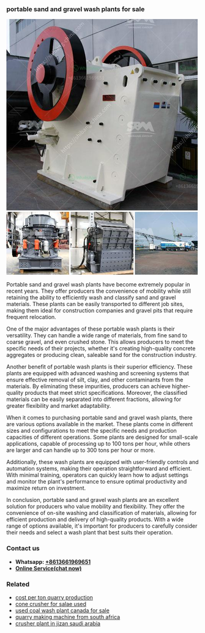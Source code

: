 <h3>portable sand and gravel wash plants for sale</h3><img src='1708498165.jpg' alt=''><p>Portable sand and gravel wash plants have become extremely popular in recent years. They offer producers the convenience of mobility while still retaining the ability to efficiently wash and classify sand and gravel materials. These plants can be easily transported to different job sites, making them ideal for construction companies and gravel pits that require frequent relocation.</p><p>One of the major advantages of these portable wash plants is their versatility. They can handle a wide range of materials, from fine sand to coarse gravel, and even crushed stone. This allows producers to meet the specific needs of their projects, whether it's creating high-quality concrete aggregates or producing clean, saleable sand for the construction industry.</p><p>Another benefit of portable wash plants is their superior efficiency. These plants are equipped with advanced washing and screening systems that ensure effective removal of silt, clay, and other contaminants from the materials. By eliminating these impurities, producers can achieve higher-quality products that meet strict specifications. Moreover, the classified materials can be easily separated into different fractions, allowing for greater flexibility and market adaptability.</p><p>When it comes to purchasing portable sand and gravel wash plants, there are various options available in the market. These plants come in different sizes and configurations to meet the specific needs and production capacities of different operations. Some plants are designed for small-scale applications, capable of processing up to 100 tons per hour, while others are larger and can handle up to 300 tons per hour or more.</p><p>Additionally, these wash plants are equipped with user-friendly controls and automation systems, making their operation straightforward and efficient. With minimal training, operators can quickly learn how to adjust settings and monitor the plant's performance to ensure optimal productivity and maximize return on investment.</p><p>In conclusion, portable sand and gravel wash plants are an excellent solution for producers who value mobility and flexibility. They offer the convenience of on-site washing and classification of materials, allowing for efficient production and delivery of high-quality products. With a wide range of options available, it's important for producers to carefully consider their needs and select a wash plant that best suits their operation.</p><h3>Contact us</h3><ul><li><strong>Whatsapp:&nbsp;<a href="https://wa.me/8613661969651">+8613661969651</a></strong></li><li><a href="https://swt.shibang-china.com/?git&amp;zhl&amp;portable sand and gravel wash plants for sale"><strong>Online Service(chat now)</strong></a></li></ul><h3>Related</h3><ul><li><a href='cost per ton quarry production.md'>cost per ton quarry production</a></li><li><a href='cone crusher for salae used.md'>cone crusher for salae used</a></li><li><a href='used coal wash plant canada for sale.md'>used coal wash plant canada for sale</a></li><li><a href='quarry making machine from south africa.md'>quarry making machine from south africa</a></li><li><a href='crusher plant in jizan saudi arabia.md'>crusher plant in jizan saudi arabia</a></li></ul>